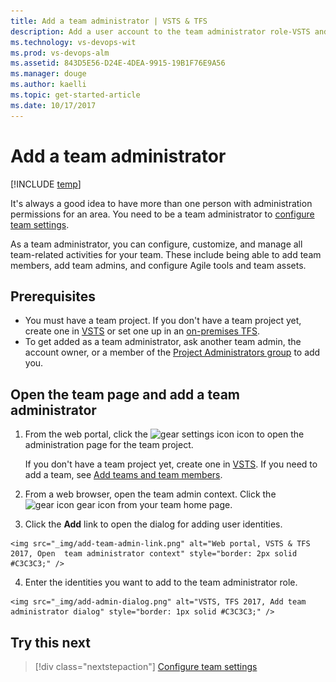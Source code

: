 ```yaml
---
title: Add a team administrator | VSTS & TFS 
description: Add a user account to the team administrator role-VSTS and Team Foundation Server   
ms.technology: vs-devops-wit
ms.prod: vs-devops-alm
ms.assetid: 843D5E56-D24E-4DEA-9915-19B1F76E9A56
ms.manager: douge
ms.author: kaelli
ms.topic: get-started-article
ms.date: 10/17/2017
---
```


# Add a team administrator 

[!INCLUDE [temp](../_shared/version-vsts-tfs-all-versions.md)]


<a id="add-team-admin">  </a>  

It's always a good idea to have more than one person with administration permissions for an area. You need to be a team administrator to [configure team settings](manage-team-assets.md). 

As a team administrator, you can configure, customize, and manage all team-related activities for your team. These include being able to add team members, add team admins, and configure Agile tools and team assets. 

## Prerequisites

* You must have a team project. If you don't have a team project yet, create one in [VSTS](../../user-guide/sign-up-invite-teammates.md) or set one up in an [on-premises TFS](../../accounts/create-team-project.md).
* To get added as a team administrator, ask another team admin, the account owner, or a member of the [Project Administrators group](../../security/set-project-collection-level-permissions.md) to add you.  

## Open the team page and add a team administrator 

1. From the web portal, click the ![gear settings icon](../_img/icons/gear_icon.png) icon to open the administration page for the team project. 

	If you don't have a team project yet, create one in [VSTS](../../user-guide/sign-up-invite-teammates.md)<!---or set one up in an [on-premises TFS](../../accounts/create-team-project.md)-->. If you need to add a team, see [Add teams and team members](multiple-teams.md).

2. From a web browser, open the team admin context. Click the ![gear icon](../_img/icons/gear_icon.png) gear icon from your team home page.  
 
3. Click the **Add** link to open the dialog for adding user identities.   
<!---	**VSTS and TFS 2017**   -->
	<img src="_img/add-team-admin-link.png" alt="Web portal, VSTS & TFS 2017, Open  team administrator context" style="border: 2px solid #C3C3C3;" />
<!---	***TFS 2015** 

	<img src="_img/add-account-as-team-admin.png" alt="Web portal, TFS 2015, Open team administration context" style="border: 1px solid #C3C3C3;" />    -->

4. Enter the identities you want to add to the team administrator role.  
<!---	**VSTS and TFS 2017**   -->

	<img src="_img/add-admin-dialog.png" alt="VSTS, TFS 2017, Add team administrator dialog" style="border: 1px solid #C3C3C3;" /> 

<!---	**TFS 2015** 

	![Add account as a team administrator](_img/add-team-admin-dialog.png)    -->

## Try this next  

> [!div class="nextstepaction"]
> [Configure team settings](manage-team-assets.md) 

